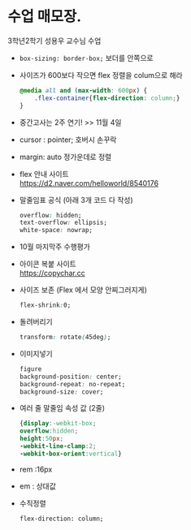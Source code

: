 # 수업 매모장.
3학년2학기 성용우 교수님 수업

* ```box-sizing: border-box;``` 보더를 안쪽으로  

* 사이즈가 600보다 작으면 flex 정렬을 colum으로 해라
    ```css
    @media all and (max-width: 600px) {
        .flex-container{flex-direction: column;}
    }
    ```

* 중간고사는 2주 연기! >> 11월 4일
* cursor : pointer; 호버시 손꾸락
* margin: auto 정가운데로 정렬  
* flex 안내 사이트  
https://d2.naver.com/helloworld/8540176


* 말줄임표 공식 (아래 3개 코드 다 작성)
    ```css
    overflow: hidden;
    text-overflow: ellipsis;
    white-space: nowrap;
    ```
    
* 10월 마지막주 수행평가  
* 아이콘 복붙 사이트  
https://copychar.cc

*   사이즈 보존 (Flex 에서 모양 안찌그러지게)
    ```css
    flex-shrink:0;
    ``` 
    
*   돌려버리기
    ```css
    transform: rotate(45deg);
    ```

* 이미지넣기
    ```css
    figure
    background-position: center;
    background-repeat: no-repeat;
    background-size: cover;
    ```

* 여러 줄 말줄임 속성 값 (2줄)
    ```css
    {display:-webkit-box;
    overflow:hidden;
    height:50px;
    -webkit-line-clamp:2;
    -webkit-box-orient:vertical}
    ```

* rem :16px
* em : 상대값
* 수직정렬
    ```
    flex-direction: column;
    ```
    
